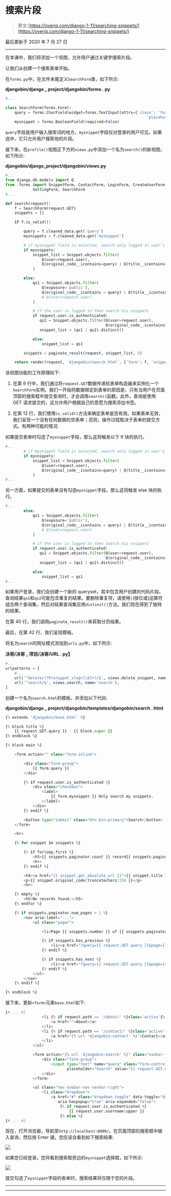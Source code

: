 # 搜索片段

> 原文:[https://overiq.com/django-1-11/searching-snippets/](https://overiq.com/django-1-11/searching-snippets/)

最后更新于 2020 年 7 月 27 日

* * *

在本课中，我们将添加一个视图，允许用户通过关键字搜索片段。

让我们从创建一个搜索表单开始。

在`forms.py`中，在文件末尾定义`SearchForm`类，如下所示:

**djangobin/django _ project/djangobin/forms . py**

```py
#...

class SearchForm(forms.Form):
    query = forms.CharField(widget=forms.TextInput(attrs={'class': 'form-control',
                                                              'placeholder': 'Search'}))
    mysnippet = forms.BooleanField(required=False)

```

`query`字段是用户输入搜索词的地方。`mysnippet`字段仅对登录的用户可见。如果选中，它只允许用户搜索他的片段。

接下来，在`profile()`视图正下方的`views.py`中添加一个名为`search()`的新视图，如下所示:

**djangobin/django_project/djangobin/views.py**

```py
#...
from django.db.models import Q
from .forms import SnippetForm, ContactForm, LoginForm, CreateUserForm, \
            SettingForm, SearchForm
#...

def search(request):
    f = SearchForm(request.GET)
    snippets = []

    if f.is_valid():

        query = f.cleaned_data.get('query')
        mysnippets = f.cleaned_data.get('mysnippet')

        # if mysnippet field is selected, search only logged in user's snippets
        if mysnippets:
            snippet_list = Snippet.objects.filter(
                Q(user=request.user),
                Q(original_code__icontains=query) | Q(title__icontains=query)
            )

        else:
            qs1 = Snippet.objects.filter(
                Q(exposure='public'),
                Q(original_code__icontains = query) | Q(title__icontains = query)
                # Q(user=request.user)
            )

            # if the user is logged in then search his snippets
            if request.user.is_authenticated:
               qs2 = Snippet.objects.filter(Q(user=request.user),
                                            Q(original_code__icontains=query) | Q(title__icontains=query))
               snippet_list = (qs1 | qs2).distinct()

            else:
                snippet_list = qs1

        snippets = paginate_result(request, snippet_list, 5)

    return render(request, 'djangobin/search.html', {'form': f, 'snippets': snippets })

```

该视图功能的工作原理如下:

1.  在第 9 行中，我们通过将`request.GET`数据传递给表单构造器来实例化一个`SearchForm`实例。我们一开始将数据绑定到表单的原因是，只有当用户在页面顶部的搜索框中提交查询时，才会调用`search()`函数。此外，查询是使用 GET 请求提交的，这允许用户根据自己的意愿为搜索添加书签。

2.  在第 12 行，我们使用`is_valid()`方法来确定表单是否有效。如果表单无效，我们呈现一个没有任何数据的空表单；否则，操作过程取决于表单的提交方式。有两种可能的情况:

如果提交表单时勾选了`mysnippet`字段，那么这将触发以下 If 块的执行。

```py
#...
        # if mysnippet field is selected, search only logged in user's snippets
        if mysnippets:
            snippet_list = Snippet.objects.filter(
                Q(user=request.user),
                Q(original_code__icontains=query) | Q(title__icontains=query)
            )
#...

```

另一方面，如果提交的表单没有勾选`mysnippet`字段，那么这将触发 else 块的执行。

```py
#...
        else:
            qs1 = Snippet.objects.filter(
                Q(exposure='public'),
                Q(original_code__icontains = query) | Q(title__icontains = query)
                # Q(user=request.user)
            )

            # if the user is logged in then search his snippets
            if request.user.is_authenticated:
               qs2 = Snippet.objects.filter(Q(user=request.user),
                                            Q(original_code__icontains=query) | Q(title__icontains=query))
               snippet_list = (qs1 | qs2).distinct()

            else:
                snippet_list = qs1
#...

```

如果用户登录，我们会创建一个新的 queryset，其中包含用户创建的代码片段。查询结果`qs1`和`qs2`可能包含重复的结果。要删除重复项，请使用`|`(按位或)运算符组合两个查询集，然后对结果查询集应用`distinct()`方法。我们现在得到了独特的结果。

在第 40 行，我们调用`paginate_result()`来获取分页结果。

最后，在第 42 行，我们呈现模板。

将名为`search`的网址模式添加到`urls.py`中，如下所示:

**决哥/决哥 _ 项目/决哥/URL . py】**

```py
#...
urlpatterns = [
    #...
    url('^delete/(?P<snippet_slug>[\d]+)/$', views.delete_snippet, name='delete_snippet'),
    url('^search/$', views.search, name='search'),
]

```

创建一个名为`search.html`的模板，并添加以下代码:

**djangobin/django _ project/djangobin/templates/djangobin/search . html**

```py
{% extends 'djangobin/base.html' %}

{% block title %}
    {{ request.GET.query }} - {{ block.super }}
{% endblock %}

{% block main %}

    <form action="" class="form-inline">

        <div class="form-group">
            {{ form.query }}
        </div>

        {% if request.user.is_authenticated %}
            <div class="checkbox">
                <label>
                    {{ form.mysnippet }} Only search my snippets.
                </label>
            </div>
        {% endif %}

        <button type="submit" class="btn btn-primary">Search</button>
    </form>

    <hr>

    {% for snippet in snippets %}

        {% if forloop.first %}
            <h5>{{ snippets.paginator.count }} record{{ snippets.paginator.count|pluralize }} found.</h5>
            <hr>
        {% endif %}

        <h4><a href="{{ snippet.get_absolute_url }}">{{ snippet.title }}</a></h4>
        <p>{{ snippet.original_code|truncatechars:250 }}</p>
        <hr>

    {% empty %}
        <h5>No records found.</h5>
    {% endfor %}

    {% if snippets.paginator.num_pages > 1 %}
        <nav aria-label="...">
            <ul class="pager">

                <li>Page {{ snippets.number }} of {{ snippets.paginator.num_pages }}</li>

                {% if snippets.has_previous %}
                    <li><a href="?query={{ request.GET.query }}&page={{ snippets.previous_page_number }}">Previous</a></li>
                {% endif %}

                {% if snippets.has_next %}
                    <li><a href="?query={{ request.GET.query }}&page={{ snippets.next_page_number }}">Next</a></li>
                {% endif %}
            </ul>
        </nav>
    {% endif %}

{% endblock %}

```

接下来，更新`<form>`元素`base.html`如下:

```py
{# ... #}
                <li {% if request.path == '/about/' %}class='active'{% endif %}>
                    <a href="">About</a>
                </li>
                <li {% if request.path == '/contact/' %}class='active'{% endif %}>
                    <a href="{% url 'djangobin:contact' %}">Contact</a>
                </li>
            </ul>

            <form action="{% url 'djangobin:search' %}" class="navbar-form navbar-left" method="get">
                <div class="form-group">
                    <input type="text" name="query" class="form-control"
                           placeholder="Search" value="{{ request.GET.query }}">
                </div>
            </form>

            <ul class="nav navbar-nav navbar-right">
                <li class="dropdown">
                    <a href="#" class="dropdown-toggle" data-toggle="dropdown" role="button"
                       aria-haspopup="true" aria-expanded="false">
                        {% if request.user.is_authenticated %}
                            {{ request.user.username|upper }}
                        {% else %}
{# ... #}

```

现在，打开浏览器，导航至`http://localhost:8000/`。在页面顶部的搜索框中输入查询，然后按 Enter 键。您应该会看到如下搜索结果:

![](img/775eb8065afbd135db05d0032c748827.png)

如果您已经登录，您将看到搜索框旁边的`mysnippet`选择框，如下所示:

![](img/2cc41cfcd3285ec9139c0a17688a6ded.png)

提交勾选了`mysnippet`字段的表单时，搜索结果将仅限于您的片段。

* * *

* * *